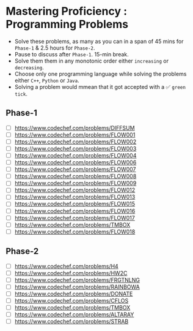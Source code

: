 # Mastering Proficiency : Programming Problems

- Solve these problems, as many as you can in a span of 45 mins for ```Phase-1``` & 2.5 hours for ```Phase-2```. 
- Pause to discuss after ```Phase-1```. 15-min break.
- Solve them them in any monotonic order either ```increasing``` or ```decreasing```.
- Choose only one programming language while solving the problems either ```C++```, ```Python``` or ```Java```. 
- Solving a problem would mmean that it got accepted with a ✅ ```green tick```.

## Phase-1

- [ ] https://www.codechef.com/problems/DIFFSUM
- [ ] https://www.codechef.com/problems/FLOW001
- [ ] https://www.codechef.com/problems/FLOW002
- [ ] https://www.codechef.com/problems/FLOW003
- [ ] https://www.codechef.com/problems/FLOW004
- [ ] https://www.codechef.com/problems/FLOW006
- [ ] https://www.codechef.com/problems/FLOW007
- [ ] https://www.codechef.com/problems/FLOW008
- [ ] https://www.codechef.com/problems/FLOW009
- [ ] https://www.codechef.com/problems/FLOW012
- [ ] https://www.codechef.com/problems/FLOW013
- [ ] https://www.codechef.com/problems/FLOW015
- [ ] https://www.codechef.com/problems/FLOW016
- [ ] https://www.codechef.com/problems/FLOW017
- [ ] https://www.codechef.com/problems/TMBOX
- [ ] https://www.codechef.com/problems/FLOW018

## Phase-2

- [ ] https://www.codechef.com/problems/H4
- [ ] https://www.codechef.com/problems/HW2C
- [ ] https://www.codechef.com/problems/FRGTNLNG
- [ ] https://www.codechef.com/problems/RAINBOWA
- [ ] https://www.codechef.com/problems/DONATE
- [ ] https://www.codechef.com/problems/CFLOS
- [ ] https://www.codechef.com/problems/TMBOX
- [ ] https://www.codechef.com/problems/ALTARAY
- [ ] https://www.codechef.com/problems/STRAB
